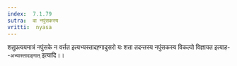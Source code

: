 ```yaml
---
index:  7.1.79
sutra:  वा नपुंसकस्य
vritti:  nyasa
---
```


शतुप्रत्ययमात्रं नपुंसके न वर्त्तत इत्यभ्यस्तादह्गादुसरो यः शता तदन्तस्य नपुंसकस्य विकल्पो विज्ञायत इत्याह--`अभ्यास्तादङ्गात्` इत्यादि।।


